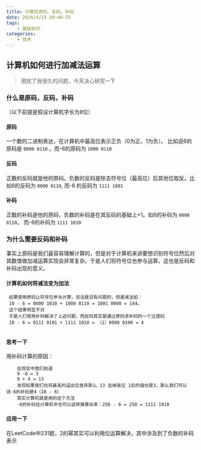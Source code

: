 ```yaml
---
title: 计算机原码、反码、补码
date: 2020/4/23 20:46:25
tags: 
    - 基础知识
categories:
    - 技术
---
```

## 计算机如何进行加减法运算

> 困扰了我很久的问题，今天决心研究一下

### 什么是原码，反码，补码

（以下前提是假设计算机字长为8位）

#### 原码
一个数的二进制表达，在计算机中最高位表示正负（0为正，1为负）。 比如说6的原码是 `0000 0110` 。而-6的原码为 `1000 0110`

#### 反码
正数的反码就是他的原码。负数的反码是除去符号位（最高位）后其他位取反。比如6的反码为 `0000 0110`, 而-6 的反码为 `1111 1001`

#### 补码
正数的补码是他的原码，负数的补码是在其反码的基础上+1。如6的补码为 `0000 0110`。 而-6的补码为 `1111 1010`

### 为什么需要反码和补码
事实上原码是我们最容易理解计算的，但是对于计算机来讲要想识别符号位然后对其数值做加减运算实现会非常复杂。于是人们将符号位也参与运算，这也是反码和补码出现的意义。

#### 计算机如何将减法变为加法

```
 如果使用原码让符号位参与计算，加法是没有问题的，但是减法如：
 10 - 6 = 0000 1010 + 1000 0110 = 1001 0000 = 144。
 这个结果明显不对
 于是人们使用补码解决了上述问题，而反码其实是通过原码求补码的一个过渡码
 10 - 6 = 0111 0101 + 1111 1010 = （1）0000 0100 = 4
 
```

#### 思考一下

用补码计算的原因：
```
    在现实中我们知道
    9 -6 = 3
    9 + 4 = 13
    发现如果我们也将最高的溢出位舍弃那么 13 去掉高位 1后的值也是3，那么我们可以说-6的补码是4（10 - 6）
    其实计算机就是用的这个方法
    -6的补码在计算机中也可以这样推算出来：256 - 6 = 250 = 1111 1010
``` 
    
#### 应用一下
在LeetCode中231题，2的幂其实可以利用位运算解决，其中涉及到了负数的补码表示
